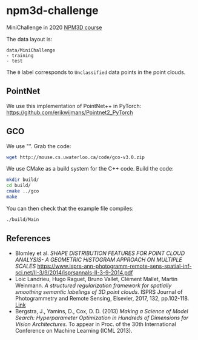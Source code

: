 # npm3d-challenge
MiniChallenge in 2020 [NPM3D course](http://npm3d.fr/)

The data layout is:
```
data/MiniChallenge
- training
- test
```

The `0` label corresponds to `Unclassified` data points in the point clouds.


## PointNet

We use this implementation of PointNet++ in PyTorch: https://github.com/erikwijmans/Pointnet2_PyTorch

## GCO


We use "".
Grab the code:
```bash
wget http://mouse.cs.uwaterloo.ca/code/gco-v3.0.zip
```

We use CMake as a build system for the C++ code. Build the code:
```bash
mkdir build/
cd build/
cmake ../gco
make
```
You can then check that the example file compiles:
```bash
./build/Main
```


## References

* Blomley et al. _SHAPE DISTRIBUTION FEATURES FOR POINT CLOUD ANALYSIS- A GEOMETRIC HISTOGRAM APPROACH ON MULTIPLE SCALES_ https://www.isprs-ann-photogramm-remote-sens-spatial-inf-sci.net/II-3/9/2014/isprsannals-II-3-9-2014.pdf
* Loic Landrieu, Hugo Raguet, Bruno Vallet, Clément Mallet, Martin Weinmann.  _A structured regularization framework for spatially smoothing semantic labelings of 3D point clouds._ ISPRS Journal of Photogrammetry and Remote Sensing, Elsevier, 2017, 132, pp.102-118. [Link](https://hal.archives-ouvertes.fr/hal-01505245v2)
* Bergstra, J., Yamins, D., Cox, D. D. (2013) _Making a Science of Model Search: Hyperparameter Optimization in Hundreds of Dimensions for Vision Architectures._ To appear in Proc. of the 30th International Conference on Machine Learning (ICML 2013).